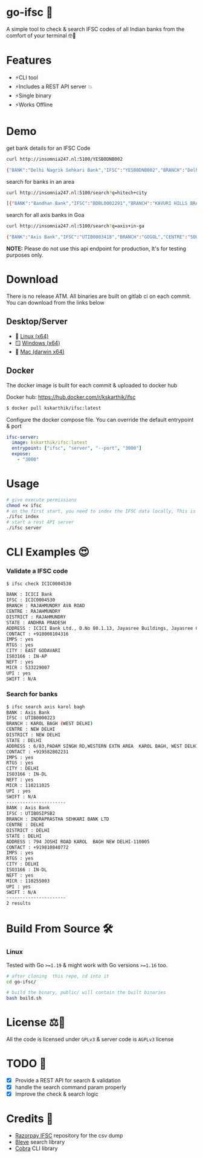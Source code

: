 # go-ifsc 🚀

A simple tool to check & search IFSC codes of all Indian banks from the comfort of your terminal 🤓💪

# Features

- ⚡CLI tool
- ⚡Includes a REST API server 💥
- ⚡Single binary
- ⚡Works Offline

# Demo

get bank details for an IFSC Code

```sh
curl http://insomnia247.nl:5100/YESB0DNB002

{"BANK":"Delhi Nagrik Sehkari Bank","IFSC":"YESB0DNB002","BRANCH":"Delhi Nagrik Sehkari Bank IMPS","CENTRE":"DELHI","DISTRICT":"DELHI","STATE":"MAHARASHTRA","ADDRESS":"720, NEAR GHANTAGHAR, SUBZI MANDI, DELHI - 110007","CONTACT":"+919560344685","IMPS":true,"RTGS":true,"CITY":"MUMBAI","ISO3166":"IN-MH","NEFT":true,"MICR":"110196002","UPI":true,"SWIFT":null}
```

search for banks in an area

```sh
curl http://insomnia247.nl:5100/search?q=hitech+city

[{"BANK":"Bandhan Bank","IFSC":"BDBL0002291","BRANCH":"KAVURI HILLS BRANCH HYDERABAD","CENTRE":"HYDERABAD","DISTRICT":"HYDERABAD","STATE":"TELANGANA","ADDRESS":"2-44 2,MADHAPUR PRIDE,GUTTALA BEGUMPET,MADHAPUR,HITECH CITY MAIN ROAD,GROUND FLOOR,MADHAPUR POLICE STATION -500081,TELANGANA","CONTACT":"+913366090909","IMPS":true,"RTGS":true,"CITY":"HYDERABAD","ISO3166":"IN-TG","NEFT":true,"MICR":"500750012","UPI":true,"SWIFT":null},{"BANK":"Central Bank of India","IFSC":"CBIN0283164","BRANCH":"HITECH AGRICULTURAL FINANCE BRANCH","CENTRE":"BHOPAL","DISTRICT":"BHOPAL","STATE":"MADHYA PRADESH","ADDRESS":"9, ARERA HILL, JAIL ROAD, BHOPAL, DIST- BHOPAL, MADHYA PRADESH-462011","CONTACT":"+912222612008","IMPS":true,"RTGS":true,"CITY":"BHOPAL","ISO3166":"IN-MP","NEFT":true,"MICR":"462016022","UPI":true,"SWIFT":null}]
```

search for all axis banks in Goa

```sh
curl http://insomnia247.nl:5100/search?q=axis+in-ga

{"BANK":"Axis Bank","IFSC":"UTIB0003418","BRANCH":"GOGOL","CENTRE":"SOUTH","DISTRICT":"SOUTH","STATE":"GOA","ADDRESS":"SHOP NO 12345 AR MANSION GOGOL","CONTACT":"+918326570622","IMPS":true,"RTGS":true,"CITY":"MARGAO","ISO3166":"IN-GA","NEFT":true,"MICR":"403211014","UPI":true,"SWIFT":null}
```

**NOTE:** Please do not use this api endpoint for production, It's for testing purposes only.

# Download

There is no release ATM. All binaries are built on gitlab ci on each commit. You can download from the links below

## Desktop/Server

- 🐧 [Linux (x64)](https://kskarthik.gitlab.io/go-ifsc/linux/ifsc)
- 🪟 [Windows (x64)](https://kskarthik.gitlab.io/go-ifsc/win/ifsc.exe)
- 🍎 [Mac (darwin x64)](https://kskarthik.gitlab.io/go-ifsc/darwin/ifsc)

## Docker

The docker image is built for each commit & uploaded to docker hub

Docker hub: https://hub.docker.com/r/kskarthik/ifsc

```sh
$ docker pull kskarthik/ifsc:latest
```

Configure the docker compose file. You can override the default entrypoint & port

```yaml
ifsc-server:
  image: kskarthik/ifsc:latest
  entrypoint: ["ifsc", "server", "--port", "3000"]
  expose:
    - "3000"
```

# Usage

```bash
# give execute permissions
chmod +x ifsc
# on the first start, you need to index the IFSC data locally, This is not required for subsequent runs.
./ifsc index
# start a rest API server
./ifsc server
```

# CLI Examples 😍

### Validate a IFSC code

```bash
$ ifsc check ICIC0004530

BANK : ICICI Bank
IFSC : ICIC0004530
BRANCH : RAJAHMUNDRY AVA ROAD
CENTRE : RAJAHMUNDRY
DISTRICT : RAJAHMUNDRY
STATE : ANDHRA PRADESH
ADDRESS : ICICI Bank Ltd., D.No 80.1.13, Jayasree Buildings, Jayasree Garden, AVA Road, Rajahmundry, Dist. East Godavari, Andhra Pradesh.533103
CONTACT : +918008104316
IMPS : yes
RTGS : yes
CITY : EAST GODAVARI
ISO3166 : IN-AP
NEFT : yes
MICR : 533229007
UPI : yes
SWIFT : N/A
```

### Search for banks

```bash
$ ifsc search axis karol bagh
BANK : Axis Bank
IFSC : UTIB0000223
BRANCH : KAROL BAGH (WEST DELHI)
CENTRE : NEW DELHI
DISTRICT : NEW DELHI
STATE : DELHI
ADDRESS : 6/83,PADAM SINGH RD,WESTERN EXTN AREA  KAROL BAGH, WEST DELHI
CONTACT : +919582802231
IMPS : yes
RTGS : yes
CITY : DELHI
ISO3166 : IN-DL
NEFT : yes
MICR : 110211025
UPI : yes
SWIFT : N/A
----------------------
BANK : Axis Bank
IFSC : UTIB0SIPSB2
BRANCH : INDRAPRASTHA SEHKARI BANK LTD
CENTRE : DELHI
DISTRICT : DELHI
STATE : DELHI
ADDRESS : 794 JOSHI ROAD KAROL  BAGH NEW DELHI-110005
CONTACT : +919810840772
IMPS : yes
RTGS : yes
CITY : DELHI
ISO3166 : IN-DL
NEFT : yes
MICR : 110255003
UPI : yes
SWIFT : N/A
----------------------
2 results
```

# Build From Source 🛠️

### Linux

Tested with Go `>=1.19` & might work with Go versions `>=1.16` too.

```bash
# after cloning  this repo, cd into it
cd go-ifsc/

# build the binary, public/ will contain the built binaries
bash build.sh
```

# License ⚖️

All the code is licensed under `GPLv3` & server code is `AGPLv3` license

# TODO 📝

- [x] Provide a REST API for search & validation
- [x] handle the search command param properly
- [x] Improve the check & search logic

# Credits 🤝

- [Razorpay IFSC](https://github.com/razorpay/ifsc/releases) repository for the csv dump
- [Bleve](https://pkg.go.dev/github.com/blevesearch/bleve/v2) search library
- [Cobra](https://github.com/spf13/cobra) CLI library
